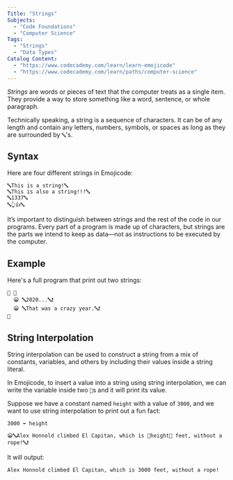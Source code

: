 ```yaml
---
Title: "Strings"
Subjects:
  - "Code Foundations"
  - "Computer Science"
Tags:
  - "Strings"
  - "Data Types"
Catalog Content:
  - "https://www.codecademy.com/learn/learn-emojicode"
  - "https://www.codecademy.com/learn/paths/computer-science"
---
```


_Strings_ are words or pieces of text that the computer treats as a single item. They provide a way to store something like a word, sentence, or whole paragraph. 

Technically speaking, a string is a sequence of characters. It can be of any length and contain any letters, numbers, symbols, or spaces as long as they are surrounded by `🔤`'s.

## Syntax

Here are four different strings in Emojicode:

```emojic
🔤This is a string!🔤
🔤This is also a string!!!🔤
🔤1337🔤
🔤👆👍🔤
```

It’s important to distinguish between strings and the rest of the code in our programs. Every part of a program is made up of characters, but strings are the parts we intend to keep as data—not as instructions to be executed by the computer.

## Example

Here's a full program that print out two strings:

```emojic
🏁 🍇
  😀 🔤2020...🔤❗️
  😀 🔤That was a crazy year.🔤❗️
🍉
```

## String Interpolation

String interpolation can be used to construct a string from a mix of constants, variables, and others by including their values inside a string literal.

In Emojicode, to insert a value into a string using string interpolation, we can write the variable inside two `🧲`s and it will print its value.

Suppose we have a constant named `height` with a value of `3000`, and we want to use string interpolation to print out a fun fact:

```
3000 ➡️ height
 
😀🔤Alex Honnold climbed El Capitan, which is 🧲height🧲 feet, without a rope!🔤❗️
```

It will output:

```
Alex Honnold climbed El Capitan, which is 3000 feet, without a rope!
```
